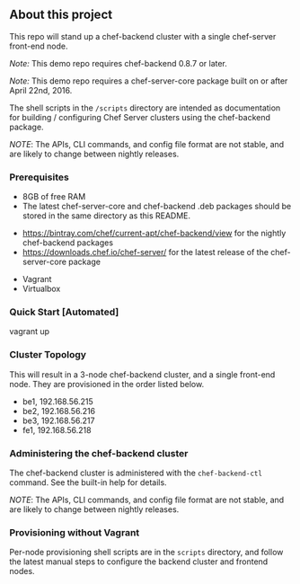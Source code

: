 ## About this project

This repo will stand up a chef-backend cluster with a single chef-server front-end node.

*Note:* This demo repo requires chef-backend 0.8.7 or later.

*Note:* This demo repo requires a chef-server-core package built on or after April 22nd, 2016.

The shell scripts in the `/scripts` directory are intended as documentation for building / configuring Chef Server clusters using the chef-backend package.

*NOTE*: The APIs, CLI commands, and config file format are not stable, and are likely to change between nightly releases.

### Prerequisites

* 8GB of free RAM
* The latest chef-server-core and chef-backend .deb packages should be stored in the same directory as this README.
- https://bintray.com/chef/current-apt/chef-backend/view for the nightly chef-backend packages
- https://downloads.chef.io/chef-server/ for the latest release of the chef-server-core package
* Vagrant
* Virtualbox

### Quick Start [Automated]

vagrant up

### Cluster Topology

This will result in a 3-node chef-backend cluster, and a single front-end
node. They are provisioned in the order listed below.

* be1, 192.168.56.215
* be2, 192.168.56.216
* be3, 192.168.56.217
* fe1, 192.168.56.218

### Administering the chef-backend cluster
The chef-backend cluster is administered with the `chef-backend-ctl` command. See the built-in help for details.

*NOTE*: The APIs, CLI commands, and config file format are not stable, and are likely to change between nightly releases.

### Provisioning without Vagrant

Per-node provisioning shell scripts are in the `scripts` directory, and follow the latest manual steps to configure the backend cluster and frontend nodes.
